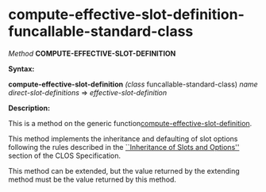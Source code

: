 compute-effective-slot-definition-funcallable-standard-class
============================================================

*Method* **COMPUTE-EFFECTIVE-SLOT-DEFINITION**

**Syntax:**

**compute-effective-slot-definition** *(class* funcallable-standard-class) *name* *direct-slot-definitions* => *effective-slot-definition*

**Description:**

This is a method on the generic function[compute-effective-slot-definition](compute-effective-slot-definition.md).

This method implements the inheritance and defaulting of slot options following the rules described in the [``Inheritance of Slots and Options''](http://www.cs.cmu.edu/Groups/AI/html/cltl/clm/node270.md#SECTION003213200000000000000) section of the CLOS Specification.

This method can be extended, but the value returned by the extending method must be the value returned by this method.
